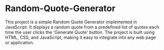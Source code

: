 # Random-Quote-Generator
This project is a simple Random Quote Generator implemented in JavaScript. It displays a random quote from a predefined list of quotes each time the user clicks the 'Generate Quote' button. The project is built using HTML, CSS, and JavaScript, making it easy to integrate into any web page or application.
